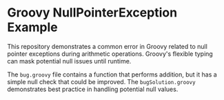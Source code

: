 # Groovy NullPointerException Example

This repository demonstrates a common error in Groovy related to null pointer exceptions during arithmetic operations.  Groovy's flexible typing can mask potential null issues until runtime.

The `bug.groovy` file contains a function that performs addition, but it has a simple null check that could be improved. The `bugSolution.groovy` demonstrates best practice in handling potential null values.